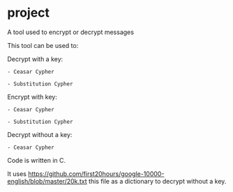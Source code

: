 # project
A tool used to encrypt or decrypt messages

This tool can be used to:

  Decrypt with a key:
  
    - Ceasar Cypher
    
    - Substitution Cypher
    
  Encrypt with key:
  
    - Ceasar Cypher
    
    - Substitution Cypher
    
  Decrypt without a key:
  
    - Ceasar Cypher
    
    
 Code is written in C.
 
 It uses https://github.com/first20hours/google-10000-english/blob/master/20k.txt this file as a dictionary to decrypt without a key.
